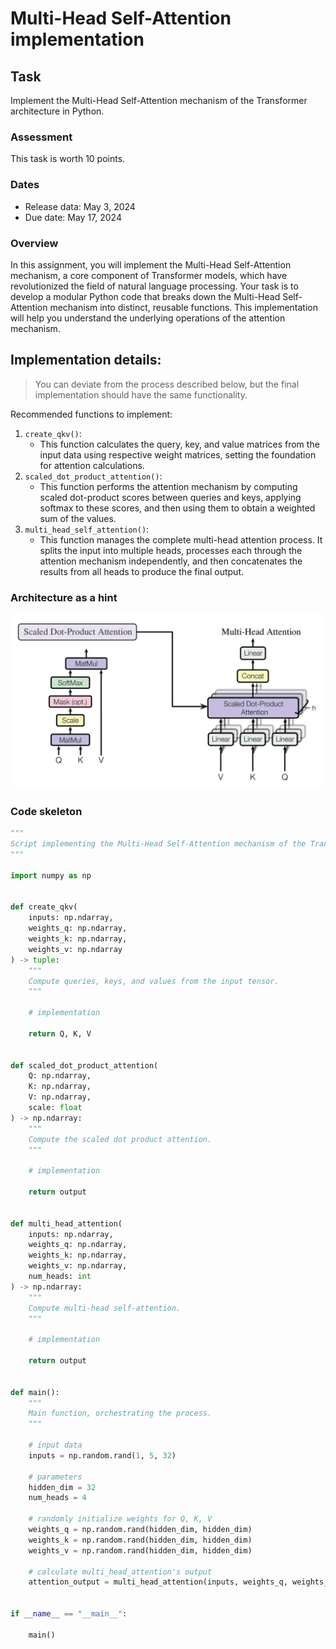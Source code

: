# Multi-Head Self-Attention implementation

## Task

Implement the Multi-Head Self-Attention mechanism of the Transformer architecture in Python.

### Assessment

This task is worth 10 points.

### Dates

* Release data: May 3, 2024
* Due date: May 17, 2024

### Overview

In this assignment, you will implement the Multi-Head Self-Attention mechanism, 
a core component of Transformer models, which have revolutionized the field of natural language processing.
Your task is to develop a modular Python code that breaks down the Multi-Head Self-Attention mechanism
into distinct, reusable functions.
This implementation will help you understand the underlying operations of the attention mechanism.

## Implementation details:

> You can deviate from the process described below, but the final implementation should have the same functionality.

Recommended functions to implement:

1. `create_qkv()`:
   * This function calculates the query, key, and value matrices from the input data using respective weight matrices, 
     setting the foundation for attention calculations.
2. `scaled_dot_product_attention()`:
   * This function performs the attention mechanism by computing scaled dot-product scores between queries and keys,
     applying softmax to these scores, and then using them to obtain a weighted sum of the values.
3. `multi_head_self_attention()`:
   * This function manages the complete multi-head attention process.
     It splits the input into multiple heads, processes each through the attention mechanism independently,
     and then concatenates the results from all heads to produce the final output.

### Architecture as a hint

![Architecture of the Multi-Head Self-Attention mechanism](multi-head_self-attention.png)


### Code skeleton

```python
"""
Script implementing the Multi-Head Self-Attention mechanism of the Transformer.
"""

import numpy as np


def create_qkv(
    inputs: np.ndarray,
    weights_q: np.ndarray,
    weights_k: np.ndarray,
    weights_v: np.ndarray
) -> tuple:
    """
    Compute queries, keys, and values from the input tensor.
    """
    
    # implementation
    
    return Q, K, V


def scaled_dot_product_attention(
    Q: np.ndarray,
    K: np.ndarray,
    V: np.ndarray,
    scale: float
) -> np.ndarray:
    """
    Compute the scaled dot product attention.
    """

    # implementation

    return output


def multi_head_attention(
    inputs: np.ndarray,
    weights_q: np.ndarray,
    weights_k: np.ndarray,
    weights_v: np.ndarray,
    num_heads: int
) -> np.ndarray:
    """
    Compute multi-head self-attention.
    """
    
    # implementation
    
    return output


def main():
    """
    Main function, orchestrating the process.
    """

    # input data
    inputs = np.random.rand(1, 5, 32)

    # parameters
    hidden_dim = 32
    num_heads = 4

    # randomly initialize weights for Q, K, V
    weights_q = np.random.rand(hidden_dim, hidden_dim)
    weights_k = np.random.rand(hidden_dim, hidden_dim)
    weights_v = np.random.rand(hidden_dim, hidden_dim)

    # calculate multi_head_attention's output
    attention_output = multi_head_attention(inputs, weights_q, weights_k, weights_v, num_heads)


if __name__ == "__main__":
  
    main()

```